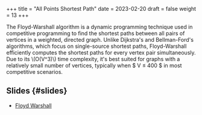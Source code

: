 +++
title = "All Points Shortest Path"
date = 2023-02-20
draft = false
weight = 13
+++

The Floyd-Warshall algorithm is a dynamic programming technique used in competitive programming to find the shortest
paths between all pairs of vertices in a weighted, directed graph. Unlike Dijkstra's and Bellman-Ford's algorithms,
which focus on single-source shortest paths, Floyd-Warshall efficiently computes the shortest paths for every vertex
pair simultaneously.  Due to its \\(O(V^3)\\) time complexity, it's best suited for graphs with a relatively small number of
vertices, typically when $ V &le; 400 $ in most competitive scenarios.


## Slides {#slides}

-   [Floyd Warshall](/slides/floyd-warshall.pdf)
